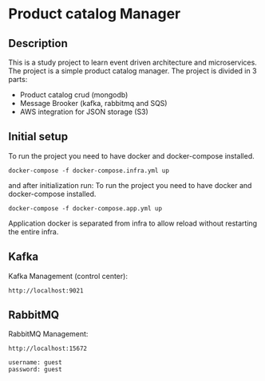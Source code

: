 # Product catalog Manager

## Description
This is a study project to learn event driven architecture and microservices. The project is a simple product catalog manager.
The project is divided in 3 parts:
- Product catalog crud (mongodb)
- Message Brooker (kafka, rabbitmq and SQS)
- AWS integration for JSON storage (S3)

## Initial setup
To run the project you need to have docker and docker-compose installed.
```shell
docker-compose -f docker-compose.infra.yml up
```
and after initialization run:
To run the project you need to have docker and docker-compose installed.
```shell
docker-compose -f docker-compose.app.yml up
```
Application docker is separated from infra to allow reload without restarting the entire infra.

## Kafka
Kafka Management (control center):
```shell
http://localhost:9021
```

## RabbitMQ
RabbitMQ Management:
```shell
http://localhost:15672

username: guest
password: guest
```

